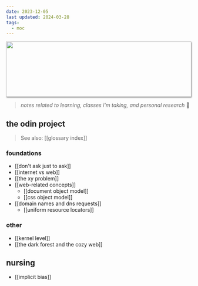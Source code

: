 ```yaml
---
date: 2023-12-05
last updated: 2024-03-28
tags:
  - moc
---
```

<img style="height: 150px; width: 100%; object-fit: cover; box-shadow: 1px 2px 3px rgba(0,0,0,.5);" src="https://64.media.tumblr.com/ef4a24260f0606beaf9ab344c22e24e2/e3a833691b4de27b-ac/s500x750/f60b4518f9008339bc4af780a67245feead03c25.gifv">

> *notes related to learning, classes i'm taking, and personal research* 🌱

## the odin project
> See also: [[glossary index]]
### foundations
- [[don't ask just to ask]]
- [[internet vs web]]
- [[the xy problem]]
- [[web-related concepts]]
	- [[document object model]]
	- [[css object model]]
- [[domain names and dns requests]]
	- [[uniform resource locators]]

### other
- [[kernel level]]
- [[the dark forest and the cozy web]]
## nursing
- [[implicit bias]]
